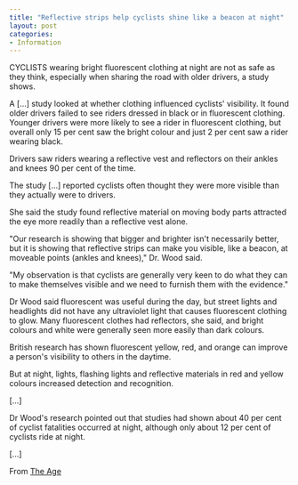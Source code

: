 ```yaml
---
title: "Reflective strips help cyclists shine like a beacon at night"
layout: post
categories:
- Information
---
```


CYCLISTS wearing bright fluorescent clothing at night are not as safe as they think, especially when sharing the road with older drivers, a study shows.

A \[...\] study looked at whether clothing influenced cyclists' visibility. It found older drivers failed to see riders dressed in black or in fluorescent clothing. Younger drivers were more likely to see a rider in fluorescent clothing, but overall only 15 per cent saw the bright colour and just 2 per cent saw a rider wearing black.

Drivers saw riders wearing a reflective vest and reflectors on their ankles and knees 90 per cent of the time.

The study \[...\] reported cyclists often thought they were more visible than they actually were to drivers.

She said the study found reflective material on moving body parts attracted the eye more readily than a reflective vest alone.

"Our research is showing that bigger and brighter isn't necessarily better, but it is showing that reflective strips can make you visible, like a beacon, at moveable points (ankles and knees)," Dr. Wood said.

"My observation is that cyclists are generally very keen to do what they can to make themselves visible and we need to furnish them with the evidence."

Dr Wood said fluorescent was useful during the day, but street lights and headlights did not have any ultraviolet light that causes fluorescent clothing to glow. Many fluorescent clothes had reflectors, she said, and bright colours and white were generally seen more easily than dark colours.

British research has shown fluorescent yellow, red, and orange can improve a person's visibility to others in the daytime.

But at night, lights, flashing lights and reflective materials in red and yellow colours increased detection and recognition.

\[...\]

Dr Wood's research pointed out that studies had shown about 40 per cent of cyclist fatalities occurred at night, although only about 12 per cent of cyclists ride at night.

\[...\]

From [The Age](https://www.theage.com.au/victoria/reflective-strips-help-cyclists-shine-like-a-beacon-at-night-20101016-16odw.html)